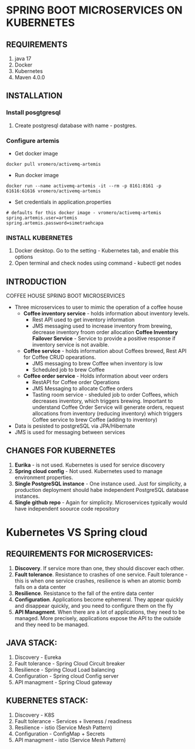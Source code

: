 # SPRING BOOT MICROSERVICES ON KUBERNETES

## REQUIREMENTS

1. java 17
2. Docker
3. Kubernetes
4. Maven 4.0.0

## INSTALLATION
### Install posgtgresql
1. Create postgresql database with name - postgres.

### Configure artemis

- Get docker image
```
docker pull vromero/activemq-artemis
```
- Run docker image
```
docker run --name activemq-artemis -it --rm -p 8161:8161 -p 61616:61616 vromero/activemq-artemis
```
- Set credentials in application.properties
```
# defaults for this docker image - vromero/activemq-artemis
spring.artemis.user=artemis
spring.artemis.password=simetraehcapa
```







### INSTALL KUBERNETES

 1. Docker desktop. Go to the setting - Kubernetes tab, and enable this options
 2. Open terminal and check nodes using command - kubectl get nodes

## INTRODUCTION

COFFEE HOUSE SPRING BOOT MICROSERVICES
- Three microservices to user to mimic the operation of a coffee house
  - **Coffee inventory service** - holds information about inventory levels.
	- Rest API used to get inventory information
	- JMS messaging used to increase inventory from brewing, decrease inventory froom order allocation
  **Coffee Inventory Failover Service** - Service to provide a positive response if inventory service is not avaible.
  - **Coffee service** - holds information about Coffees brewed, Rest API for Coffee CRUD opearations.
	- JMS messaging to brew Coffee when inventory is low
	- Scheduled job to brew Coffee
  - **Coffee order service** - Holds information about veer orders
	- RestAPI for Coffee order Operations
	- JMS Messaging to allocate Coffee orders
	- Tasting room service - sheduled job to order Coffees, which decreases inventory, which triggers brewing.
    Important to understand Coffee Order Service will generate orders, request allocations from inventory (reducing inventory) which triggers Coffee service to brew Coffee (adding to inventory)
- Data is pesisted to postgreSQL via JPA/Hibernate
- JMS is used for messaging between services

## CHANGES FOR KUBERNETES

1. **Eurika** - is not used. Kubernetes is used for service discovery
2. **Spring cloud config** - Not used. Kubernetes used to manage environment properties.
3. **Single PostgreSQL instance** - One instance used. Just for simplicity, a production deployment should habe independent PostgreSQL database instances.
4. **Single github repo** - Again for simplicity. Microservices typically would have independent soource code repository


# Kubernetes VS Spring cloud

## REQUIREMENTS FOR MICROSERVICES:
1. **Discovery**. If service more than one, they should discover each other.
2. **Fault tolerance**. Resistance to crashes of one service. Fault tolerance - this is when one service crashes, resilience is when an atomic bomb falls on a data center
3. **Resilience**. Resistance to the fall of the entire data center
4. **Configuration**. Applications become ephemeral. They appear quickly and disappear quickly, and you need to configure them on the fly
5. **API Managment**. When there are a lot of applications, they need to be managed. More precisely, applications expose the API to the outside and they need to be managed.

## JAVA STACK:
1. Discovery - Eureka
2. Fault tolerance - Spring Cloud Circuit breaker
3. Resilience - Spring Cloud Load balancing
4. Configuration - Spring cloud Config server
5. API managment - Spring Cloud  gateway

## KUBERNETES STACK:
1. Discovery - K8S
2. Fault tolerance - Services + liveness / readiness
3. Resilience - istio (Service Mesh Pattern)
4. Configuration - ConfigMap + Secrets
5. API managment - istio (Service Mesh Pattern)